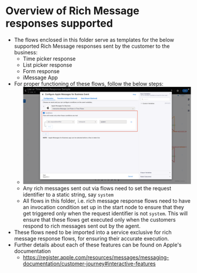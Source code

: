 # Overview of Rich Message responses supported

- The flows enclosed in this folder serve as templates for the below supported Rich Message responses sent by the customer to the business:
    - Time picker response
    - List picker response
    - Form response
    - iMessage App 
- For proper functioning of these flows, follow the below steps:
  - ![AppleUseReqId](../../../images/AppleUseReqId.png)
  - Any rich messages sent out via flows need to set the request identifier to a static string, say `system`
  - All flows in this folder, i.e. rich message response flows need to have an invocation condition set up in the start node to ensure that they get triggered only when the request identifier is not `system`. This will ensure that these flows get executed only when the customers respond to rich messages sent out by the agent.
- These flows need to be imported into a service exclusive for rich message response flows, for ensuring their accurate execution.
- Further details about each of these features can be found on Apple's documentation
    - https://register.apple.com/resources/messages/messaging-documentation/customer-journey#interactive-features